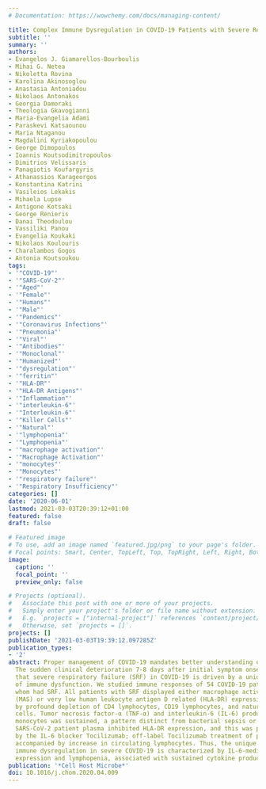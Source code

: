 ```yaml
---
# Documentation: https://wowchemy.com/docs/managing-content/

title: Complex Immune Dysregulation in COVID-19 Patients with Severe Respiratory Failure
subtitle: ''
summary: ''
authors:
- Evangelos J. Giamarellos-Bourboulis
- Mihai G. Netea
- Nikoletta Rovina
- Karolina Akinosoglou
- Anastasia Antoniadou
- Nikolaos Antonakos
- Georgia Damoraki
- Theologia Gkavogianni
- Maria-Evangelia Adami
- Paraskevi Katsaounou
- Maria Ntaganou
- Magdalini Kyriakopoulou
- George Dimopoulos
- Ioannis Koutsodimitropoulos
- Dimitrios Velissaris
- Panagiotis Koufargyris
- Athanassios Karageorgos
- Konstantina Katrini
- Vasileios Lekakis
- Mihaela Lupse
- Antigone Kotsaki
- George Renieris
- Danai Theodoulou
- Vassiliki Panou
- Evangelia Koukaki
- Nikolaos Koulouris
- Charalambos Gogos
- Antonia Koutsoukou
tags:
- '"COVID-19"'
- '"SARS-CoV-2"'
- '"Aged"'
- '"Female"'
- '"Humans"'
- '"Male"'
- '"Pandemics"'
- '"Coronavirus Infections"'
- '"Pneumonia"'
- '"Viral"'
- '"Antibodies"'
- '"Monoclonal"'
- '"Humanized"'
- '"dysregulation"'
- '"ferritin"'
- '"HLA-DR"'
- '"HLA-DR Antigens"'
- '"Inflammation"'
- '"interleukin-6"'
- '"Interleukin-6"'
- '"Killer Cells"'
- '"Natural"'
- '"lymphopenia"'
- '"Lymphopenia"'
- '"macrophage activation"'
- '"Macrophage Activation"'
- '"monocytes"'
- '"Monocytes"'
- '"respiratory failure"'
- '"Respiratory Insufficiency"'
categories: []
date: '2020-06-01'
lastmod: 2021-03-03T20:39:12+01:00
featured: false
draft: false

# Featured image
# To use, add an image named `featured.jpg/png` to your page's folder.
# Focal points: Smart, Center, TopLeft, Top, TopRight, Left, Right, BottomLeft, Bottom, BottomRight.
image:
  caption: ''
  focal_point: ''
  preview_only: false

# Projects (optional).
#   Associate this post with one or more of your projects.
#   Simply enter your project's folder or file name without extension.
#   E.g. `projects = ["internal-project"]` references `content/project/deep-learning/index.md`.
#   Otherwise, set `projects = []`.
projects: []
publishDate: '2021-03-03T19:39:12.097285Z'
publication_types:
- '2'
abstract: Proper management of COVID-19 mandates better understanding of disease pathogenesis.
  The sudden clinical deterioration 7-8 days after initial symptom onset suggests
  that severe respiratory failure (SRF) in COVID-19 is driven by a unique pattern
  of immune dysfunction. We studied immune responses of 54 COVID-19 patients, 28 of
  whom had SRF. All patients with SRF displayed either macrophage activation syndrome
  (MAS) or very low human leukocyte antigen D related (HLA-DR) expression accompanied
  by profound depletion of CD4 lymphocytes, CD19 lymphocytes, and natural killer (NK)
  cells. Tumor necrosis factor-α (TNF-α) and interleukin-6 (IL-6) production by circulating
  monocytes was sustained, a pattern distinct from bacterial sepsis or influenza.
  SARS-CoV-2 patient plasma inhibited HLA-DR expression, and this was partially restored
  by the IL-6 blocker Tocilizumab; off-label Tocilizumab treatment of patients was
  accompanied by increase in circulating lymphocytes. Thus, the unique pattern of
  immune dysregulation in severe COVID-19 is characterized by IL-6-mediated low HLA-DR
  expression and lymphopenia, associated with sustained cytokine production and hyper-inflammation.
publication: '*Cell Host Microbe*'
doi: 10.1016/j.chom.2020.04.009
---
```


